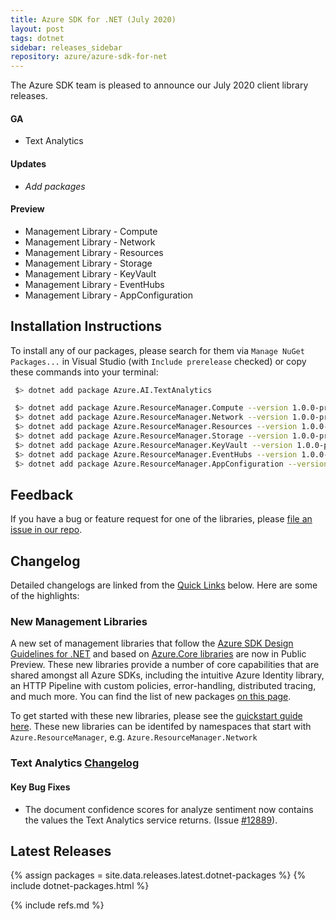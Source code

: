 ```yaml
---
title: Azure SDK for .NET (July 2020)
layout: post
tags: dotnet
sidebar: releases_sidebar
repository: azure/azure-sdk-for-net
---
```


The Azure SDK team is pleased to announce our July 2020 client library releases.

#### GA

- Text Analytics

#### Updates

- _Add packages_

#### Preview

- Management Library - Compute
- Management Library - Network
- Management Library - Resources
- Management Library - Storage
- Management Library - KeyVault
- Management Library - EventHubs
- Management Library - AppConfiguration

## Installation Instructions

To install any of our packages, please search for them via `Manage NuGet Packages...` in Visual Studio (with `Include prerelease` checked) or copy these commands into your terminal:

```bash
 $> dotnet add package Azure.AI.TextAnalytics 

 $> dotnet add package Azure.ResourceManager.Compute --version 1.0.0-preview.1
 $> dotnet add package Azure.ResourceManager.Network --version 1.0.0-preview.1
 $> dotnet add package Azure.ResourceManager.Resources --version 1.0.0-preview.1
 $> dotnet add package Azure.ResourceManager.Storage --version 1.0.0-preview.1
 $> dotnet add package Azure.ResourceManager.KeyVault --version 1.0.0-preview.1
 $> dotnet add package Azure.ResourceManager.EventHubs --version 1.0.0-preview.1
 $> dotnet add package Azure.ResourceManager.AppConfiguration --version 1.0.0-preview.1
```


## Feedback

If you have a bug or feature request for one of the libraries, please [file an issue in our repo](https://github.com/Azure/azure-sdk-for-net/issues/new/choose).

## Changelog

Detailed changelogs are linked from the [Quick Links](#quick-links) below. Here are some of the highlights:

### New Management Libraries
A new set of management libraries that follow the [Azure SDK Design Guidelines for .NET](https://azure.github.io/azure-sdk/dotnet_introduction.html) and based on [Azure.Core libraries](https://github.com/Azure/azure-sdk-for-net/tree/master/sdk/core/Azure.Core) are now in Public Preview. These new libraries provide a number of core capabilities that are shared amongst all Azure SDKs, including the intuitive Azure Identity library, an HTTP Pipeline with custom policies, error-handling, distributed tracing, and much more. You can find the list of new packages [on this page](https://azure.github.io/azure-sdk/releases/latest/dotnet.html).

To get started with these new libraries, please see the [quickstart guide here](https://github.com/Azure/azure-sdk-for-net/blob/master/doc/mgmt_preview_quickstart.md). These new libraries can be identifed by namespaces that start with `Azure.ResourceManager`, e.g. `Azure.ResourceManager.Network`

### Text Analytics [Changelog](https://github.com/Azure/azure-sdk-for-net/blob/master/sdk/textanalytics/Azure.AI.TextAnalytics/CHANGELOG.md#101-2020-06-23)

#### Key Bug Fixes
- The document confidence scores for analyze sentiment now contains the values the Text Analytics service returns. (Issue [#12889](https://github.com/Azure/azure-sdk-for-net/issues/12889)).

## Latest Releases

{% assign packages = site.data.releases.latest.dotnet-packages %}
{% include dotnet-packages.html %}

{% include refs.md %}

